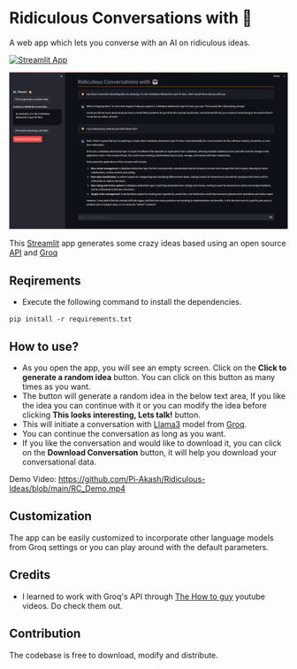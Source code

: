 # Ridiculous Conversations with 🤖 
 A web app which lets you converse with an AI on ridiculous ideas.

[![Streamlit App](https://static.streamlit.io/badges/streamlit_badge_black_white.svg)](https://ridiculous-conversation.streamlit.app/)

![App Screenshot](images/Demo_Image.png)

This [Streamlit](https://streamlit.io/) app generates some crazy ideas based using an open source [API](https://itsthisforthat.com/api.php) and [Groq](https://groq.com/)

## Reqirements
- Execute the following command to install the dependencies.
```
pip install -r requirements.txt
```

## How to use?
- As you open the app, you will see an empty screen. Click on the <b>Click to generate a random idea</b> button. You can click on this button as many times as you want.
- The button will generate a random idea in the below text area, If you like the idea you can continue with it or you can modify the idea before clicking <b>This looks interesting, Lets talk!</b> button.
- This will initiate a conversation with [Llama3](https://llama.meta.com/llama3/) model from [Groq](https://groq.com/).
- You can continue the conversation as long as you want.
- If you like the conversation and would like to download it, you can click on the <b>Download Conversation</b> button, it will help you download your conversational data.

Demo Video:
https://github.com/Pi-Akash/Ridiculous-Ideas/blob/main/RC_Demo.mp4

## Customization
The app can be easily customized to incorporate other language models from Groq settings or you can play around with the default parameters.

## Credits
- I learned to work with Groq's API through [The How to guy](https://www.youtube.com/@tonykipkemboi) youtube videos. Do check them out.

## Contribution
The codebase is free to download, modify and distribute.
